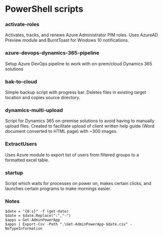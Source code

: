 # PowerShell scripts

### activate-roles
Activates, tracks, and renews Azure Administrator PIM roles. Uses AzureAD Preview module and BurntToast for Windows 10 notifications.

### azure-devops-dynamics-365-pipeline
Setup Azure DevOps pipeline to work with on-prem/cloud Dynamics 365 solutions

### bak-to-cloud
Simple backup script with progress bar. Deletes files in existing target location and copies source directory.

### dynamics-multi-upload
Script for Dynamics 365 on-premise solutions to avoid having to manually upload files. Created to facilitate upload of client written help guide (Word document converted to HTML page) with ~300 images.

### ExtractUsers
Uses Azure module to export list of users from filtered groups to a formatted excel table. 

### startup 
Script which waits for processes on power on, makes certain clicks, and launches certain programs to make mornings easier.

### Notes
```
$date = "{0:s}" -f (get-date)
$date = $date.Replace(":","-")
$apps = Get-AdminPowerApp
$apps | Export-Csv -Path ".\Get-AdminPowerApp-$date.csv" -NoTypeInformation
```
